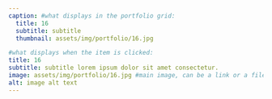 ```yaml
---
caption: #what displays in the portfolio grid:
  title: 16
  subtitle: subtitle
  thumbnail: assets/img/portfolio/16.jpg

#what displays when the item is clicked:
title: 16
subtitle: subtitle lorem ipsum dolor sit amet consectetur.
image: assets/img/portfolio/16.jpg #main image, can be a link or a file in assets/img/portfolio
alt: image alt text
---
```

